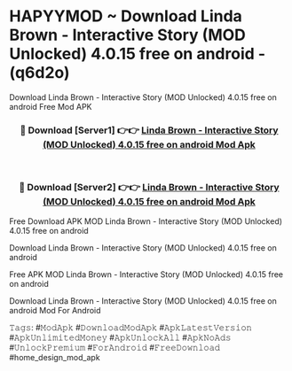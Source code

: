 # HAPYYMOD ~ Download Linda Brown - Interactive Story (MOD Unlocked) 4.0.15 free on android - (q6d2o)
Download Linda Brown - Interactive Story (MOD Unlocked) 4.0.15 free on android Free Mod APK

<div align="center">
<h3>🔴 Download [Server1] 👉👉 <a href="https://apk-comot.site?title=Linda_Brown_-_Interactive_Story_(MOD_Unlocked)_4.0.15_free_on_android">Linda Brown - Interactive Story (MOD Unlocked) 4.0.15 free on android Mod Apk</a></h3><br>

<h3>🔴 Download [Server2] 👉👉 <a href="https://apk-comot.site?title=Linda_Brown_-_Interactive_Story_(MOD_Unlocked)_4.0.15_free_on_android">Linda Brown - Interactive Story (MOD Unlocked) 4.0.15 free on android Mod Apk</a></h3>
</div>


Free Download APK MOD Linda Brown - Interactive Story (MOD Unlocked) 4.0.15 free on android

Download Linda Brown - Interactive Story (MOD Unlocked) 4.0.15 free on android 

Free APK MOD Linda Brown - Interactive Story (MOD Unlocked) 4.0.15 free on android 

Download Linda Brown - Interactive Story (MOD Unlocked) 4.0.15 free on android Mod For Android

𝚃𝚊𝚐𝚜: #𝙼𝚘𝚍𝙰𝚙𝚔 #𝙳𝚘𝚠𝚗𝚕𝚘𝚊𝚍𝙼𝚘𝚍𝙰𝚙𝚔 #𝙰𝚙𝚔𝙻𝚊𝚝𝚎𝚜𝚝𝚅𝚎𝚛𝚜𝚒𝚘𝚗 #𝙰𝚙𝚔𝚄𝚗𝚕𝚒𝚖𝚒𝚝𝚎𝚍𝙼𝚘𝚗𝚎𝚢 #𝙰𝚙𝚔𝚄𝚗𝚕𝚘𝚌𝚔𝙰𝚕𝚕 #𝙰𝚙𝚔𝙽𝚘𝙰𝚍𝚜 #𝚄𝚗𝚕𝚘𝚌𝚔𝙿𝚛𝚎𝚖𝚒𝚞𝚖 #𝙵𝚘𝚛𝙰𝚗𝚍𝚛𝚘𝚒𝚍 #𝙵𝚛𝚎𝚎𝙳𝚘𝚠𝚗𝚕𝚘𝚊𝚍 #home_design_mod_apk